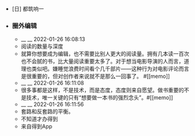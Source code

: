 - [日] 都筑响一
- ### 圈外编辑
    - __ __ 2022-01-26 16:08:13
    - 阅读的数量与深度
    - 就算你想要成为编辑，也不需要比别人更大的阅读量。拥有几本读一百次也不会腻的书，比大量阅读重要太多了。对于想当电影导演的人而言，道理也类似吧。嫌睡觉浪费时间看个几千部片——这种行为对电影评论而言是很重要的，但对创作者来说就不是那么一回事了。
#[[memo]]
    - __ __ 2022-01-26 16:11:08
    - 很多事都是这样，不是技术，而是态度，态度则来自愿望。做书重要的不是技术，唯一关键的只有“想要做一本书的强烈念头”。#[[memo]]
    - __ __ 2022-01-26 16:11:56
    - 套路和反套路的平衡。
    - 不知道才办得到
    - 来自得到App
